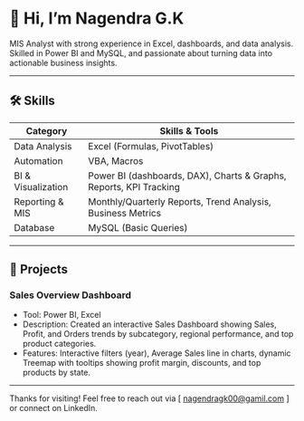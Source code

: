 # 👋 Hi, I’m Nagendra G.K  


MIS Analyst with strong experience in Excel, dashboards, and data analysis. Skilled in Power BI and MySQL, and passionate about turning data into actionable business insights.

---

## 🛠 Skills  

| Category | Skills & Tools |
|---|---|
| Data Analysis | Excel (Formulas, PivotTables) | Data Cleaning | Data Accuracy |
| Automation | VBA, Macros |
| BI & Visualization | Power BI (dashboards, DAX), Charts & Graphs, Reports, KPI Tracking |
| Reporting & MIS | Monthly/Quarterly Reports, Trend Analysis, Business Metrics |
| Database | MySQL (Basic Queries) |

---

## 📂 Projects  

### Sales Overview Dashboard  
- Tool: Power BI, Excel
- Description: Created an interactive Sales Dashboard showing Sales, Profit, and Orders trends by subcategory, regional performance, and top product categories. 
- Features: Interactive filters (year), Average Sales line in charts, dynamic Treemap with tooltips showing profit margin, discounts, and top products by state.  

---

Thanks for visiting! Feel free to reach out via [ nagendragk00@gamil.com ] or connect on LinkedIn.
